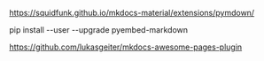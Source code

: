 https://squidfunk.github.io/mkdocs-material/extensions/pymdown/

pip install --user --upgrade pyembed-markdown

https://github.com/lukasgeiter/mkdocs-awesome-pages-plugin